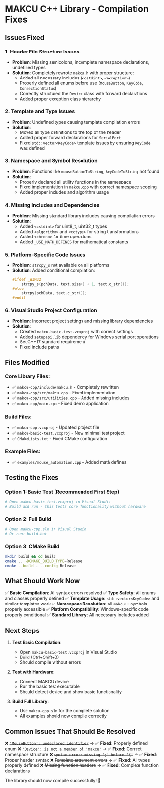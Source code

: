 # MAKCU C++ Library - Compilation Fixes

## Issues Fixed

### 1. **Header File Structure Issues**
- **Problem**: Missing semicolons, incomplete namespace declarations, undefined types
- **Solution**: Completely rewrote `makcu.h` with proper structure:
  - Added all necessary includes (`<cstdint>`, `<exception>`)
  - Properly defined all enums before use (`MouseButton`, `KeyCode`, `ConnectionStatus`)
  - Correctly structured the `Device` class with forward declarations
  - Added proper exception class hierarchy

### 2. **Template and Type Issues**
- **Problem**: Undefined types causing template compilation errors
- **Solution**: 
  - Moved all type definitions to the top of the header
  - Added proper forward declarations for `SerialPort`
  - Fixed `std::vector<KeyCode>` template issues by ensuring `KeyCode` was defined

### 3. **Namespace and Symbol Resolution**
- **Problem**: Functions like `mouseButtonToString`, `keyCodeToString` not found
- **Solution**:
  - Properly declared all utility functions in the namespace
  - Fixed implementation in `makcu.cpp` with correct namespace scoping
  - Added proper includes and algorithm usage

### 4. **Missing Includes and Dependencies**
- **Problem**: Missing standard library includes causing compilation errors
- **Solution**:
  - Added `<cstdint>` for uint8_t, uint32_t types
  - Added `<algorithm>` and `<cctype>` for string transformations
  - Added `<chrono>` for time operations
  - Added `_USE_MATH_DEFINES` for mathematical constants

### 5. **Platform-Specific Code Issues**
- **Problem**: `strcpy_s` not available on all platforms
- **Solution**: Added conditional compilation:
  ```cpp
  #ifdef _WIN32
      strcpy_s(pchData, text.size() + 1, text.c_str());
  #else
      strcpy(pchData, text.c_str());
  #endif
  ```

### 6. **Visual Studio Project Configuration**
- **Problem**: Incorrect project settings and missing library dependencies
- **Solution**:
  - Created `makcu-basic-test.vcxproj` with correct settings
  - Added `setupapi.lib` dependency for Windows serial port operations
  - Set C++17 standard requirement
  - Fixed include paths

## Files Modified

### Core Library Files:
- ✅ `makcu-cpp/include/makcu.h` - Completely rewritten
- ✅ `makcu-cpp/src/makcu.cpp` - Fixed implementation
- ✅ `makcu-cpp/src/utilities.cpp` - Added missing includes
- ✅ `makcu-cpp/main.cpp` - Fixed demo application

### Build Files:
- ✅ `makcu-cpp.vcxproj` - Updated project file
- ✅ `makcu-basic-test.vcxproj` - New minimal test project
- ✅ `CMakeLists.txt` - Fixed CMake configuration

### Example Files:
- ✅ `examples/mouse_automation.cpp` - Added math defines

## Testing the Fixes

### Option 1: Basic Test (Recommended First Step)
```bash
# Open makcu-basic-test.vcxproj in Visual Studio
# Build and run - this tests core functionality without hardware
```

### Option 2: Full Build
```bash
# Open makcu-cpp.sln in Visual Studio
# Or run: build.bat
```

### Option 3: CMake Build
```bash
mkdir build && cd build
cmake .. -DCMAKE_BUILD_TYPE=Release
cmake --build . --config Release
```

## What Should Work Now

✅ **Basic Compilation**: All syntax errors resolved
✅ **Type Safety**: All enums and classes properly defined
✅ **Template Usage**: `std::vector<KeyCode>` and similar templates work
✅ **Namespace Resolution**: All `makcu::` symbols properly accessible
✅ **Platform Compatibility**: Windows-specific code properly conditional
✅ **Standard Library**: All necessary includes added

## Next Steps

1. **Test Basic Compilation**:
   - Open `makcu-basic-test.vcxproj` in Visual Studio
   - Build (Ctrl+Shift+B)
   - Should compile without errors

2. **Test with Hardware**:
   - Connect MAKCU device
   - Run the basic test executable
   - Should detect device and show basic functionality

3. **Build Full Library**:
   - Use `makcu-cpp.sln` for the complete solution
   - All examples should now compile correctly

## Common Issues That Should Be Resolved

❌ ~~`'MouseButton': undeclared identifier`~~ → ✅ **Fixed**: Properly defined enum
❌ ~~`'Device': is not a member of 'makcu'`~~ → ✅ **Fixed**: Correct namespace structure
❌ ~~`syntax error: missing ';' before '{'`~~ → ✅ **Fixed**: Proper header syntax
❌ ~~Template argument errors~~ → ✅ **Fixed**: All types properly defined
❌ ~~Missing function headers~~ → ✅ **Fixed**: Complete function declarations

The library should now compile successfully! 🎉
